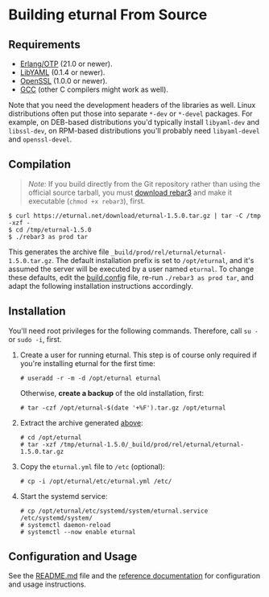 # Building eturnal From Source

## Requirements

- [Erlang/OTP][1] (21.0 or newer).
- [LibYAML][2] (0.1.4 or newer).
- [OpenSSL][3] (1.0.0 or newer).
- [GCC][4] (other C compilers might work as well).

Note that you need the development headers of the libraries as well. Linux
distributions often put those into separate `*-dev` or `*-devel` packages. For
example, on DEB-based distributions you'd typically install `libyaml-dev` and
`libssl-dev`, on RPM-based distributions you'll probably need `libyaml-devel`
and `openssl-devel`.

## Compilation

> _Note:_ If you build directly from the Git repository rather than using the
> official source tarball, you must [download rebar3][5] and make it executable
> (`chmod +x rebar3`), first.

    $ curl https://eturnal.net/download/eturnal-1.5.0.tar.gz | tar -C /tmp -xzf -
    $ cd /tmp/eturnal-1.5.0
    $ ./rebar3 as prod tar

This generates the archive file `_build/prod/rel/eturnal/eturnal-1.5.0.tar.gz`.
The default installation prefix is set to `/opt/eturnal`, and it's assumed the
server will be executed by a user named `eturnal`. To change these defaults,
edit the [build.config][6] file, re-run `./rebar3 as prod tar`, and adapt the
following installation instructions accordingly.

## Installation

You'll need root privileges for the following commands. Therefore, call `su -`
or `sudo -i`, first.

1.  Create a user for running eturnal. This step is of course only required if
    you're installing eturnal for the first time:

        # useradd -r -m -d /opt/eturnal eturnal

    Otherwise, **create a backup** of the old installation, first:

        # tar -czf /opt/eturnal-$(date '+%F').tar.gz /opt/eturnal

2.  Extract the archive generated [above](#compilation):

        # cd /opt/eturnal
        # tar -xzf /tmp/eturnal-1.5.0/_build/prod/rel/eturnal/eturnal-1.5.0.tar.gz

3.  Copy the `eturnal.yml` file to `/etc` (optional):

        # cp -i /opt/eturnal/etc/eturnal.yml /etc/

4.  Start the systemd service:

        # cp /opt/eturnal/etc/systemd/system/eturnal.service /etc/systemd/system/
        # systemctl daemon-reload
        # systemctl --now enable eturnal

## Configuration and Usage

See the [README.md][7] file and the [reference documentation][8] for
configuration and usage instructions.

[1]: https://www.erlang.org
[2]: https://pyyaml.org/wiki/LibYAML
[3]: https://www.openssl.org
[4]: https://gcc.gnu.org
[5]: https://s3.amazonaws.com/rebar3/rebar3
[6]: https://github.com/processone/eturnal/blob/1.5.0/build.config
[7]: https://github.com/processone/eturnal/blob/1.5.0/README.md
[8]: https://eturnal.net/documentation/
